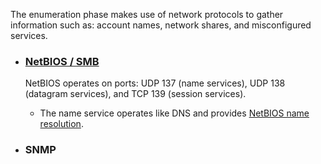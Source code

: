 The enumeration phase makes use of network protocols to gather information such as:  account names, network shares, and misconfigured services.

* ### [NetBIOS / SMB](../../Techniques/NetBIOS_SMB_Samba/README.md#Enumerate)
  NetBIOS operates on ports:  UDP 137 (name services), UDP 138 (datagram services), and TCP 139 (session services).

  * The name service operates like DNS and provides [NetBIOS name resolution](https://docs.microsoft.com/en-us/previous-versions/windows/it-pro/windows-server-2003/cc738412(v=ws.10)?redirectedfrom=MSDN).
* ### SNMP
  